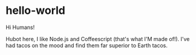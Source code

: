# hello-world

Hi Humans!

Hubot here, I like Node.js and Coffeescript (that's what I'M made of!).
I've had tacos on the mood and find them far superior to Earth tacos.
